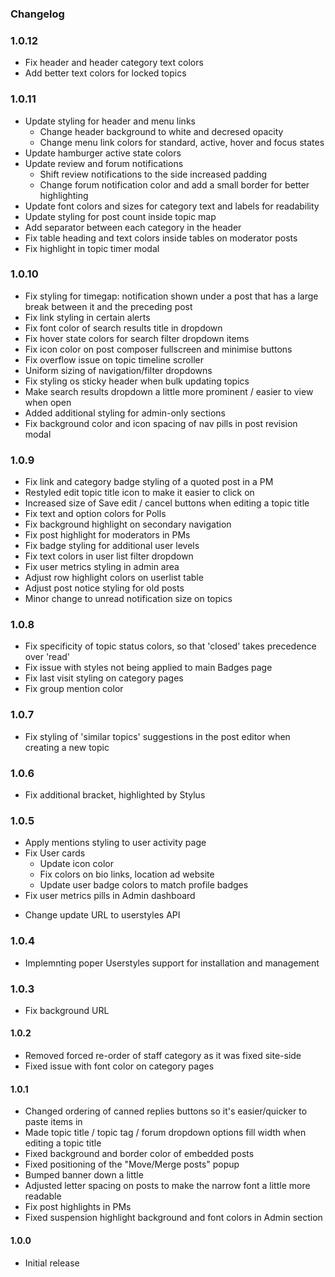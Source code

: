 ### Changelog
### 1.0.12
* Fix header and header category text colors
* Add better text colors for locked topics

### 1.0.11
* Update styling for header and menu links
    - Change header background to white and decresed opacity
    - Change menu link colors for standard, active, hover and focus states
* Update hamburger active state colors
* Update review and forum notifications
    - Shift review notifications to the side increased padding
    - Change forum notification color and add a small border for better highlighting
* Update font colors and sizes for category text and labels for readability
* Update styling for post count inside topic map
* Add separator between each category in the header
* Fix table heading and text colors inside tables on moderator posts
* Fix highlight in topic timer modal

### 1.0.10
* Fix styling for timegap: notification shown under a post that has a large break between it and the preceding post
* Fix link styling in certain alerts
* Fix font color of search results title in dropdown
* Fix hover state colors for search filter dropdown items
* Fix icon color on post composer fullscreen and minimise buttons
* Fix overflow issue on topic timeline scroller
* Uniform sizing of navigation/filter dropdowns
* Fix styling os sticky header when bulk updating topics
* Make search results dropdown a little more prominent / easier to view when open
* Added additional styling for admin-only sections
* Fix background color and icon spacing of nav pills in post revision modal

### 1.0.9
* Fix link and category badge styling of a quoted post in a PM
* Restyled edit topic title icon to make it easier to click on
* Increased size of Save edit / cancel buttons when editing a topic title
* Fix text and option colors for Polls
* Fix background highlight on secondary navigation
* Fix post highlight for moderators in PMs
* Fix badge styling for additional user levels
* Fix text colors in user list filter dropdown
* Fix user metrics styling in admin area
* Adjust row highlight colors on userlist table
* Adjust post notice styling for old posts
* Minor change to unread notification size on topics

### 1.0.8
* Fix specificity of topic status colors, so that 'closed' takes precedence over 'read'
* Fix issue with styles not being applied to main Badges page
* Fix last visit styling on category pages
* Fix group mention color

### 1.0.7
* Fix styling of 'similar topics' suggestions in the post editor when creating a new topic

### 1.0.6
* Fix additional bracket, highlighted by Stylus

### 1.0.5
* Apply mentions styling to user activity page
* Fix User cards
    - Update icon color
    - Fix colors on bio links, location ad website
    - Update user badge colors to match profile badges    
* Fix user metrics pills in Admin dashboard
- Change update URL to userstyles API

### 1.0.4
* Implemnting poper Userstyles support for installation and management

### 1.0.3
* Fix background URL

#### 1.0.2
* Removed forced re-order of staff category as it was fixed site-side
* Fixed issue with font color on category pages

#### 1.0.1
* Changed ordering of canned replies buttons so it's easier/quicker to paste items in
* Made topic title / topic tag / forum dropdown options fill width when editing a topic title
* Fixed background and border color of embedded posts
* Fixed positioning of the "Move/Merge posts" popup
* Bumped banner down a little
* Adjusted letter spacing on posts to make the narrow font a little more readable
* Fix post highlights in PMs
* Fixed suspension highlight background and font colors in Admin section

#### 1.0.0 
* Initial release
